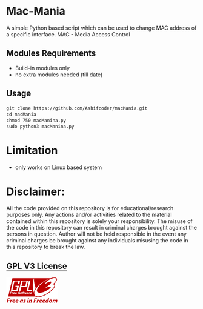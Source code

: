 # Mac-Mania
A simple Python based script which can be used to change MAC address of a specific interface.
MAC - Media Access Control
## Modules Requirements
- Build-in modules only
- no extra modules needed (till date)

## Usage 

```shell
git clone https://github.com/Ashifcoder/macMania.git
cd macMania
chmod 750 macManina.py
sudo python3 macManina.py
```
# Limitation 
- only works on Linux based system

# Disclaimer:
All the code provided on this repository is for educational/research purposes only. Any actions and/or activities related to the material contained within this repository is solely your responsibility. The misuse of the code in this repository can result in criminal charges brought against the persons in question. Author will not be held responsible in the event any criminal charges be brought against any individuals misusing the code in this repository to break the law.

## [GPL V3 License](LICENSE) 
<img src="gplv3-with-text-136x68.png">
